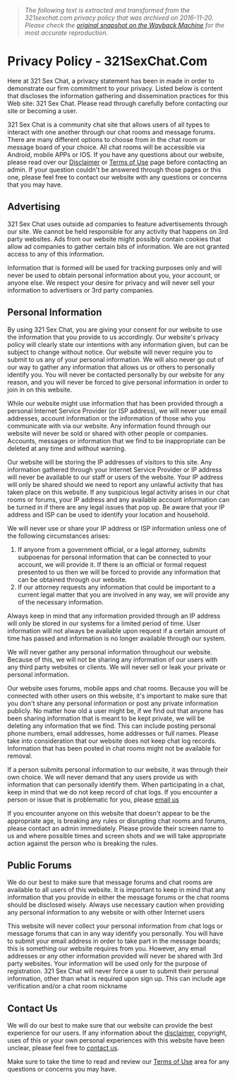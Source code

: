> *The following text is extracted and transformed from the 321sexchat.com privacy policy that was archived on 2016-11-20. Please check the [original snapshot on the Wayback Machine](https://web.archive.org/web/20161120192814id_/http%3A//www.321sexchat.com/privacy-policy.html) for the most accurate reproduction.*

# Privacy Policy - 321SexChat.Com

Here at 321 Sex Chat, a privacy statement has been in made in order to demonstrate our firm commitment to your privacy. Listed below is content that discloses the information gathering and dissemination practices for this Web site: 321 Sex Chat. Please read through carefully before contacting our site or becoming a user. 

321 Sex Chat is a community chat site that allows users of all types to interact with one another through our chat rooms and message forums. There are many different options to choose from in the chat room or message board of your choice. All chat rooms will be accessible via Android, mobile APPs or IOS. If you have any questions about our website, please read over our [Disclaimer](https://web.archive.org/web/20161120192814id_/http%3A//www.321sexchat.com/disclaimer.html) or [Terms of Use](https://web.archive.org/web/20161120192814id_/http%3A//www.321sexchat.com/terms-of-use.html) page before contacting an admin. If your question couldn't be answered through those pages or this one, please feel free to contact our website with any questions or concerns that you may have. 

## Advertising

321 Sex Chat uses outside ad companies to feature advertisements through our site. We cannot be held responsible for any activity that happens on 3rd party websites. Ads from our website might possibly contain cookies that allow ad companies to gather certain bits of information. We are not granted access to any of this information. 

Information that is formed will be used for tracking purposes only and will never be used to obtain personal information about you, your account, or anyone else. We respect your desire for privacy and will never sell your information to advertisers or 3rd party companies.

## Personal Information

By using 321 Sex Chat, you are giving your consent for our website to use the information that you provide to us accordingly. Our website's privacy policy will clearly state our intentions with any information given, but can be subject to change without notice. Our website will never require you to submit to us any of your personal information. We will also never go out of our way to gather any information that allows us or others to personally identify you. You will never be contacted personally by our website for any reason, and you will never be forced to give personal information in order to join in on this website. 

While our website might use information that has been provided through a personal Internet Service Provider (or ISP address), we will never use email addresses, account information or the information of those who you communicate with via our website. Any information found through our website will never be sold or shared with other people or companies. Accounts, messages or information that we find to be inappropriate can be deleted at any time and without warning. 

Our website will be storing the IP addresses of visitors to this site. Any information gathered through your Internet Service Provider or IP address will never be available to our staff or users of the website. Your IP address will only be shared should we need to report any unlawful activity that has taken place on this website. If any suspicious legal activity arises in our chat rooms or forums, your IP address and any available account information can be turned in if there are any legal issues that pop up. Be aware that your IP address and ISP can be used to identify your location and household. 

We will never use or share your IP address or ISP information unless one of the following circumstances arises: 

  1. If anyone from a government official, or a legal attorney, submits subpoenas for personal information that can be connected to your account, we will provide it. If there is an official or formal request presented to us then we will be forced to provide any information that can be obtained through our website. 
  2. If our attorney requests any information that could be important to a current legal matter that you are involved in any way, we will provide any of the necessary information. 



Always keep in mind that any information provided through an IP address will only be stored in our systems for a limited period of time. User information will not always be available upon request if a certain amount of time has passed and information is no longer available through our system. 

We will never gather any personal information throughout our website. Because of this, we will not be sharing any information of our users with any third party websites or clients. We will never sell or leak your private or personal information.

Our website uses forums, mobile apps and chat rooms. Because you will be connected with other users on this website, it's important to make sure that you don't share any personal information or post any private information publicly. No matter how old a user might be, if we find out that anyone has been sharing information that is meant to be kept private, we will be deleting any information that we find. This can include posting personal phone numbers, email addresses, home addresses or full names. Please take into consideration that our website does not keep chat log records. Information that has been posted in chat rooms might not be available for removal. 

If a person submits personal information to our website, it was through their own choice. We will never demand that any users provide us with information that can personally identify them. When participating in a chat, keep in mind that we do not keep record of chat logs. If you encounter a person or issue that is problematic for you, please [email us](https://web.archive.org/web/20161120192814id_/http%3A//www.321sexchat.com/contact/)

If you encounter anyone on this website that doesn't appear to be the appropriate age, is breaking any rules or disrupting chat rooms and forums, please contact an admin immediately. Please provide their screen name to us and where possible times and screen shots and we will take appropriate action against the person who is breaking the rules.

## Public Forums

We do our best to make sure that message forums and chat rooms are available to all users of this website. It is important to keep in mind that any information that you provide in either the message forums or the chat rooms should be disclosed wisely. Always use necessary caution when providing any personal information to any website or with other Internet users

This website will never collect your personal information from chat logs or message forums that can in any way identify you personally. You will have to submit your email address in order to take part in the message boards; this is something our website requires from you. However, any email addresses or any other information provided will never be shared with 3rd party websites. Your information will be used only for the purpose of registration. 321 Sex Chat will never force a user to submit their personal information, other than what is required upon sign up. This can include age verification and/or a chat room nickname

## Contact Us

We will do our best to make sure that our website can provide the best experience for our users. If any information about the [disclaimer](https://web.archive.org/web/20161120192814id_/http%3A//www.321sexchat.com/disclaimer.html), copyright, uses of this or your own personal experiences with this website have been unclear, please feel free to [contact us](https://web.archive.org/web/20161120192814id_/http%3A//www.321sexchat.com/contact/).

Make sure to take the time to read and review our [Terms of Use](https://web.archive.org/web/20161120192814id_/http%3A//www.321sexchat.com/terms-of-use.html) area for any questions or concerns you may have.
